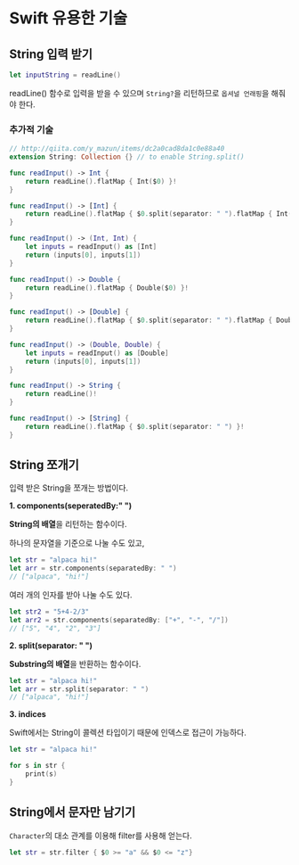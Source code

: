# Swift 유용한 기술

## String 입력 받기
``` Swift
let inputString = readLine()
```
readLine() 함수로 입력을 받을 수 있으며 `String?`을 리턴하므로 `옵셔널 언래핑`을 해줘야 한다.

### 추가적 기술
``` Swift
// http://qiita.com/y_mazun/items/dc2a0cad8da1c0e88a40
extension String: Collection {} // to enable String.split()

func readInput() -> Int {
    return readLine().flatMap { Int($0) }!
}

func readInput() -> [Int] {
    return readLine().flatMap { $0.split(separator: " ").flatMap { Int($0)} }!
}

func readInput() -> (Int, Int) {
    let inputs = readInput() as [Int]
    return (inputs[0], inputs[1])
}

func readInput() -> Double {
    return readLine().flatMap { Double($0) }!
}

func readInput() -> [Double] {
    return readLine().flatMap { $0.split(separator: " ").flatMap { Double($0)} }!
}

func readInput() -> (Double, Double) {
    let inputs = readInput() as [Double]
    return (inputs[0], inputs[1])
}

func readInput() -> String {
    return readLine()!
}

func readInput() -> [String] {
    return readLine().flatMap { $0.split(separator: " ") }!
}
```

## String 쪼개기
입력 받은 String을 쪼개는 방법이다.

**1. components(seperatedBy:" ")**

**String의 배열**을 리턴하는 함수이다.

하나의 문자열을 기준으로 나눌 수도 있고,

``` Swift
let str = "alpaca hi!"
let arr = str.components(separatedBy: " ")
// ["alpaca", "hi!"]
```

여러 개의 인자를 받아 나눌 수도 있다.
``` Swift
let str2 = "5+4-2/3"
let arr2 = str.components(separatedBy: ["+", "-", "/"])
// ["5", "4", "2", "3"]
```

**2. split(separator: " ")**

**Substring의 배열**을 반환하는 함수이다.

``` Swift
let str = "alpaca hi!"
let arr = str.split(separator: " ")
// ["alpaca", "hi!"]
```

**3. indices**

Swift에서는 String이 콜렉션 타입이기 때문에 인덱스로 접근이 가능하다.

``` Swift
let str = "alpaca hi!"

for s in str {
    print(s)
}
```

## String에서 문자만 남기기

`Character`의 대소 관계를 이용해 filter를 사용해 얻는다. 
```Swift
let str = str.filter { $0 >= "a" && $0 <= "z"}
```

